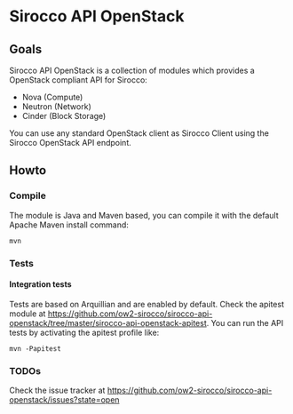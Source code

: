 # Sirocco API OpenStack

## Goals

Sirocco API OpenStack is a collection of modules which provides a OpenStack compliant API for Sirocco:

- Nova (Compute)
- Neutron (Network)
- Cinder (Block Storage)

You can use any standard OpenStack client as Sirocco Client using the Sirocco OpenStack API endpoint.

## Howto

### Compile

The module is Java and Maven based, you can compile it with the default Apache Maven install command:

    mvn

### Tests

#### Integration tests

Tests are based on Arquillian and are enabled by default. Check the apitest module at https://github.com/ow2-sirocco/sirocco-api-openstack/tree/master/sirocco-api-openstack-apitest.
You can run the API tests by activating the apitest profile like:

    mvn -Papitest

### TODOs

Check the issue tracker at https://github.com/ow2-sirocco/sirocco-api-openstack/issues?state=open